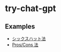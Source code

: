 # try-chat-gpt

## Examples

 * [シックスハット法](./examples/six-thinking-hats.md)
 * [Pros/Cons 法](./examples/pros-cons.md)


